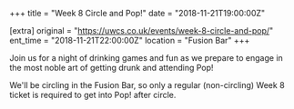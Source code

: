 +++
title = "Week 8 Circle and Pop!"
date = "2018-11-21T19:00:00Z"

[extra]
original = "https://uwcs.co.uk/events/week-8-circle-and-pop/"    
ent_time = "2018-11-21T22:00:00Z"
location = "Fusion Bar"
+++

Join us for a night of drinking games and fun as we prepare to engage in the most noble art of getting drunk and attending Pop\!

We'll be circling in the Fusion Bar, so only a regular (non-circling) Week 8 ticket is required to get into Pop\! after circle.

